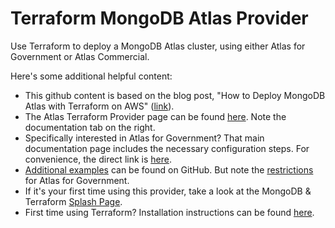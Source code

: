 # Terraform MongoDB Atlas Provider

Use Terraform to deploy a MongoDB Atlas cluster, using either Atlas for Government or Atlas Commercial.

Here's some additional helpful content:
- This github content is based on the blog post, "How to Deploy MongoDB Atlas with Terraform on AWS" ([link](https://www.mongodb.com/developer/products/atlas/deploy-mongodb-atlas-terraform-aws/)).
- The Atlas Terraform Provider page can be found [here](https://registry.terraform.io/providers/mongodb/mongodbatlas/latest). Note the documentation tab on the right. 
- Specifically interested in Atlas for Government? That main documentation page includes the necessary configuration steps. For convenience, the direct link is [here](https://registry.terraform.io/providers/mongodb/mongodbatlas/latest/docs#configure-mongodb-atlas-for-government).
- [Additional examples](https://github.com/mongodb/terraform-provider-mongodbatlas/tree/master/examples) can be found on GitHub. But note the [restrictions](https://www.mongodb.com/docs/atlas/government/api/#atlas-for-government-considerations) for Atlas for Government. 
- If it's your first time using this provider, take a look at the MongoDB & Terraform [Splash Page](https://www.mongodb.com/atlas/hashicorp-terraform). 
- First time using Terraform? Installation instructions can be found [here](https://developer.hashicorp.com/terraform/tutorials/aws-get-started/install-cli). 
